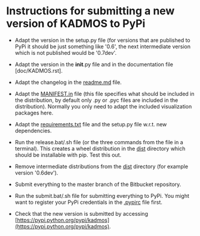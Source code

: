 Instructions for submitting a new version of KADMOS to PyPi
===========================================================

- Adapt the version in the setup.py file (for versions that are published to PyPi it should be just something like '0.6', the next intermediate version which is not published would be '0.7dev'.

- Adapt the version in the __init__.py file and in the documentation file [doc/KADMOS.rst].

- Adapt the changelog in the [readme.md](readme.md) file.

- Adapt the [MANIFEST.in](MANIFEST.in) file (this file specifies what should be included in the distribution, by default only .py or .pyc files are included in the distribution). Normally you only need to adapt the included visualization packages here.

- Adapt the [requirements.txt](requirements.txt) file and the setup.py file w.r.t. new dependencies.

- Run the release.bat/.sh file (or the three commands from the file in a terminal). This creates a wheel distribution in the [dist](dist) directory which should be installable with pip. Test this out.

- Remove intermediate distributions from the [dist](dist) directory (for example version '0.6dev').

- Submit everything to the master branch of the Bitbucket repository.

- Run the submit.bat/.sh file for submitting everything to PyPi. You might want to register your PyPi credentials in the [.pypirc](https://docs.python.org/2/distutils/packageindex.html#pypirc) file first.

- Check that the new version is submitted by accessing [https://pypi.python.org/pypi/kadmos](https://pypi.python.org/pypi/kadmos).
